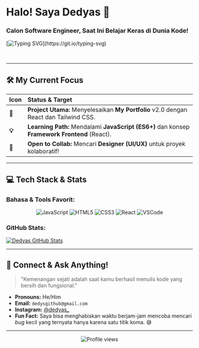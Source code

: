 # Halo! Saya **Dedyas** 👋

### Calon Software Engineer, Saat Ini Belajar Keras di Dunia Kode!

[![Typing SVG](https://readme-typing-svg.herokuapp.com?font=Fira+Code&size=20&pause=1000&color=F996A5&center=true&vCenter=true&width=430&lines=Mahasiswa+Teknik+Perangkat+Lunak;Mencintai+JavaScript+dan+Web+Dev;Selalu+Siap+Untuk+Proyek+Baru!)](https://git.io/typing-svg)

<br>

---

## 🛠️ My Current Focus

| Icon | Status & Target |
| :--- | :--- |
| **🚀** | **Project Utama:** Menyelesaikan **My Portfolio** v2.0 dengan React dan Tailwind CSS. |
| **💡** | **Learning Path:** Mendalami **JavaScript (ES6+)** dan konsep **Framework Frontend** (React). |
| **🤝** | **Open to Collab:** Mencari **Designer (UI/UX)** untuk proyek kolaboratif! |

---

## 💻 Tech Stack & Stats

### Bahasa & Tools Favorit:

<p align="center">
  <img src="https://img.shields.io/badge/JavaScript-F7DF1E?style=for-the-badge&logo=javascript&logoColor=black" alt="JavaScript"/>
  <img src="https://img.shields.io/badge/HTML5-E34F26?style=for-the-badge&logo=html5&logoColor=white" alt="HTML5"/>
  <img src="https://img.shields.io/badge/CSS3-1572B6?style=for-the-badge&logo=css3&logoColor=white" alt="CSS3"/>
  <img src="https://img.shields.io/badge/React-61DAFB?style=for-the-badge&logo=react&logoColor=black" alt="React"/>
  <img src="https://img.shields.io/badge/VSCode-007ACC?style=for-the-badge&logo=visualstudiocode&logoColor=white" alt="VSCode"/>
</p>

### GitHub Stats:

[![Dedyas GitHub Stats](https://github-readme-stats.vercel.app/api?username=dedyasxkaguya&show_icons=true&theme=nord&hide_border=true&count_private=true)](https://github.com/dedyasxkaguya)

---

## 📌 Connect & Ask Anything!

> "Kemenangan sejati adalah saat kamu berhasil menulis kode yang bersih dan fungsional."

- **Pronouns:** He/Him
- **Email:** `dedysgithub@gmail.com`
- **Instagram:** [@dedyas\_](https://instagram.com/dedyas_)
- **Fun Fact:** Saya bisa menghabiskan waktu berjam-jam mencoba mencari *bug* kecil yang ternyata hanya karena satu titik koma. 😅

---

<div align="center">
  <img src="https://komarev.com/ghpvc/?username=dedyasxkaguya&color=B0C4DE" alt="Profile views" />
</div>
